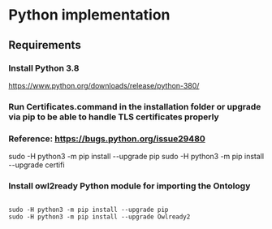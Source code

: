 # Python implementation

## Requirements
### Install Python 3.8
https://www.python.org/downloads/release/python-380/
### Run Certificates.command in the installation folder or upgrade via pip to be able to handle TLS certificates properly
### Reference: https://bugs.python.org/issue29480
</code>
sudo -H python3 -m pip install --upgrade pip
sudo -H python3 -m pip install --upgrade certifi
</code>

### Install owl2ready Python module for importing the Ontology
<code>
sudo -H python3 -m pip install --upgrade pip
sudo -H python3 -m pip install --upgrade Owlready2
</code>
